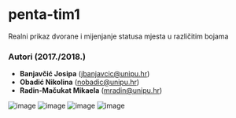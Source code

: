 # penta-tim1
Realni prikaz dvorane i mijenjanje statusa mjesta u različitim bojama

### Autori (2017./2018.)
- **Banjavčić Josipa** (jbanjavcic@unipu.hr)
- **Obadić Nikolina**	(nobadic@unipu.hr)
- **Radin-Mačukat Mikaela** (mradin@unipu.hr)

![image](https://user-images.githubusercontent.com/22881291/51631173-45c49f00-1f4c-11e9-93fd-3c67154ba24d.png)
![image](https://user-images.githubusercontent.com/22881291/51631295-9b994700-1f4c-11e9-82fc-f282541e9316.png)
![image](https://user-images.githubusercontent.com/22881291/51631194-5543e800-1f4c-11e9-9364-91aa43df1d52.png)
![image](https://user-images.githubusercontent.com/22881291/51631383-d8fdd480-1f4c-11e9-93de-6df3fc853387.png)
